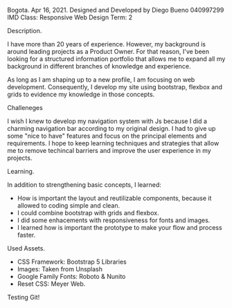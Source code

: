 Bogota. Apr 16, 2021.
Designed and Developed by Diego Bueno
040997299 IMD
Class: Responsive Web Design
Term: 2

Description.

I have more than 20 years of experience. However, my background is around leading projects as a Product Owner. For that reason, I've been looking for a structured information portfolio that allows me to expand all my background in different branches of knowledge and experience.

As long as I am shaping up to a new profile, I am focusing on web development. Consequently, I develop my site using bootstrap, flexbox and grids to evidence my knowledge in those concepts.

Challeneges

I wish I knew to develop my navigation system with Js because I did a charming navigation bar according to my original design. I had to give up some "nice to have" features and focus on the principal elements and requirements. I hope to keep learning techniques and strategies that allow me to remove techincal barriers and improve the user experience in my projects.

Learning.

In addition to strengthening basic concepts, I learned:

- How is important the layout and reutilizable components, because it allowed to coding simple and clean.
- I could combine bootstrap with grids and flexbox.
- I did some enhacements with responsiveness for fonts and images.
- I learned how is important the prototype to make your flow and process faster.

Used Assets.

- CSS Framework: Bootstrap 5 Libraries
- Images: Taken from Unsplash
- Google Family Fonts: Roboto & Nunito
- Reset CSS: Meyer Web.

Testing Git!
